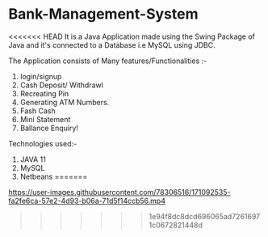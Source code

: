 # Bank-Management-System
<<<<<<< HEAD
It is a Java Application made using the Swing Package of Java and it's connected to a Database i.e MySQL using JDBC.

The Application consists of Many features/Functionalities :-

1. login/signup
2. Cash Deposit/ Withdrawl
3. Recreating Pin
4. Generating ATM Numbers.
5. Fash Cash
6. Mini Statement
7. Ballance Enquiry!

Technologies used:-

1. JAVA 11
2. MySQL
3. Netbeans
=======

https://user-images.githubusercontent.com/78306516/171092535-fa2fe6ca-57e2-4d93-b06a-71d5f14ccb56.mp4

>>>>>>> 1e94f8dc8dcd696065ad72616971c0672821448d
